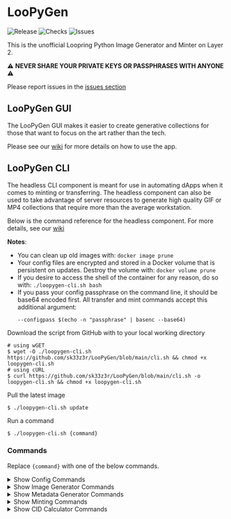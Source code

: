 # LooPyGen

![Release](https://badgen.net/github/release/sk33z3r/LooPyGen)
![Checks](https://badgen.net/github/checks/sk33z3r/LooPyGen)
![Issues](https://badgen.net/github/open-issues/sk33z3r/LooPyGen)

This is the unofficial Loopring Python Image Generator and Minter on Layer 2.

⚠️ **NEVER SHARE YOUR PRIVATE KEYS OR PASSPHRASES WITH ANYONE** ⚠️

Please report issues in the [issues section](https://github.com/sk33z3r/LooPyGen/issues)

## LooPyGen GUI

The LooPyGen GUI makes it easier to create generative collections for those that want to focus on the art rather than the tech.

Please see our [wiki](https://loopygen.ezl2.app) for more details on how to use the app.

## LooPyGen CLI

The headless CLI component is meant for use in automating dApps when it comes to minting or transferring. The headless component can also be used to take advantage of server resources to generate high quality GIF or MP4 collections that require more than the average workstation.

Below is the command reference for the headless component. For more details, see our [wiki](https://wiki.ezl2.app/v1/docker)

**Notes**:

* You can clean up old images with: `docker image prune`
* Your config files are encrypted and stored in a Docker volume that is persistent on updates. Destroy the volume with: `docker volume prune`
* If you desire to access the shell of the container for any reason, do so with: `./loopygen-cli.sh bash`
* If you pass your config passphrase on the command line, it should be base64 encoded first. All transfer and mint commands accept this additional argument:
  ```shell
  --configpass $(echo -n "passphrase" | basenc --base64)
  ```

Download the script from GitHub with to your local working directory

```shell
# using wGET
$ wget -O ./loopygen-cli.sh https://github.com/sk33z3r/LooPyGen/blob/main/cli.sh && chmod +x loopygen-cli.sh
# using cURL
$ curl https://github.com/sk33z3r/LooPyGen/blob/main/cli.sh -o loopygen-cli.sh && chmod +x loopygen-cli.sh
```

Pull the latest image

```shell
$ ./loopygen-cli.sh update
```

Run a command

```shell
$ ./loopygen-cli.sh {command}
```

### Commands

Replace `{command}` with one of the below commands.

<details>
<summary>Show Config Commands</summary>

Encrypt your mint configuration

```shell
encrypt --mint
```

Encrypt your transfer configuration

```shell
encrypt --transfer
```

</details>

<details>
<summary>Show Image Generator Commands</summary>

Basic run:

```shell
generate --count XXX
```

Delete previously generated images before generating a new set:

```shell
generate --empty --count XXX
```

Start generating from a specific ID number:

```shell
generate --count XXX --id YY
```

If you have a beefy computer, you can try to generate images simultaneously to speed up the process:

```shell
generate --count XXX --threaded
```

</details>

<details>
<summary>Show Metadata Generator Commands</summary>

Basic run, after generating images:

```shell
metadata
```

Delete previously generated metadata before generating a new set:

```shell
metadata --empty
```

</details>

<details>
<summary>Show Minting Commands</summary>

Batch mint a collection:

```shell
mint --name <my_nft_collection> --amount 1
```

Batch mint a list of CIDs from a text file, one per line:

```shell
mint --lines cids.txt --amount 1
```

Mint a specific set of IDs:

```shell
mint --name <my_nft_collection> --start <startID> --end <endID> --amount 1
```

Mint a single CID:

```shell
mint --cid Qmau1Sx2hLTkLmXsu2dD28yMZtL3Pzs2uKqP2MeHZPm93V --amount 100
```

Test run a mint (shows only what the script _would_ do, but doesn't actually do it):

```shell
mint --name <my_nft_collection> --testmint --amount 100
```

</details>

<details>
<summary>Show CID Calculator Commands</summary>

To scan CID files, input a path relative to your working directory.

The file must be at your current level or lower, and not outside of the directory. For instance, `../other-dir/somefile` would not work.

CIDv0:

```shell
cid ./relative/path/to/file
```

CIDv1:

```shell
cid --cid-version=1 ./relative/path/to/file
```
</details>
